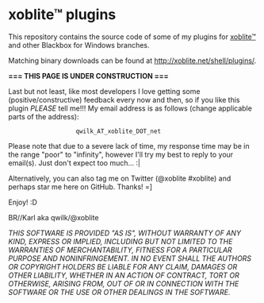 # xoblite™ plugins
This repository contains the source code of some of my plugins for [xoblite™](https://github.com/xoblite/xoblite-shell) and other Blackbox for Windows branches.

Matching binary downloads can be found at http://xoblite.net/shell/plugins/.

**=== THIS PAGE IS UNDER CONSTRUCTION ===**

Last but not least, like most developers I love getting some (positive/constructive) feedback every now and then, so if you
like this plugin *PLEASE* tell me!!! My email address is as follows (change applicable parts of the address):

                       qwilk_AT_xoblite_DOT_net

Please note that due to a severe lack of time, my response time may be in the range "poor" to "infinity",
however I'll try my best to reply to your email(s). Just don't expect too much... :|

Alternatively, you can also tag me on Twitter (@xoblite #xoblite) and perhaps star me here on GitHub. Thanks! =]

Enjoy! :D

BR//Karl aka qwilk/@xoblite

*THIS SOFTWARE IS PROVIDED "AS IS", WITHOUT WARRANTY OF ANY KIND, EXPRESS OR IMPLIED, INCLUDING BUT NOT LIMITED TO THE WARRANTIES OF MERCHANTABILITY, FITNESS FOR A PARTICULAR PURPOSE AND NONINFRINGEMENT. IN NO EVENT SHALL THE AUTHORS OR COPYRIGHT HOLDERS BE LIABLE FOR ANY CLAIM, DAMAGES OR OTHER LIABILITY, WHETHER IN AN ACTION OF CONTRACT, TORT OR OTHERWISE, ARISING FROM, OUT OF OR IN CONNECTION WITH THE SOFTWARE OR THE USE OR OTHER DEALINGS IN THE SOFTWARE.*
